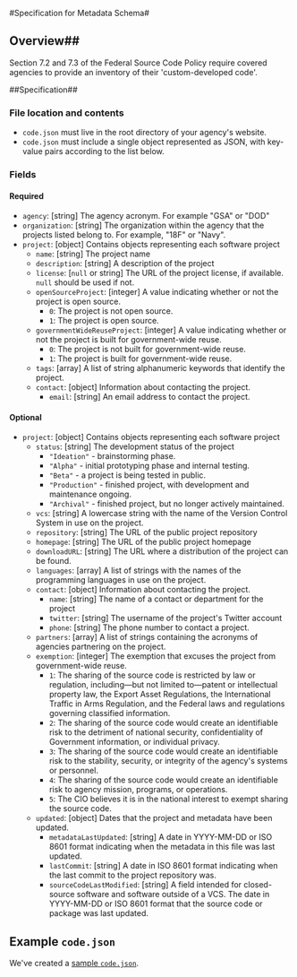 #Specification for Metadata Schema#
## Overview##
Section 7.2 and 7.3 of the Federal Source Code Policy require covered agencies to provide an inventory of their 'custom-developed code'. 

##Specification##

### File location and contents

*   `code.json` must live in the root directory of your agency's website.
*   `code.json` must include a single object represented as JSON, with key-value pairs according to the list below.

### Fields

#### Required

*   `agency`: [string] The agency acronym. For example "GSA" or "DOD"
*   `organization`: [string] The organization within the agency that the projects listed belong to. For example, "18F" or "Navy".
*   `project`: [object] Contains objects representing each software project
    *   `name`: [string] The project name
    *   `description`: [string] A description of the project
    *   `license`: [`null` or string] The URL of the project license, if available. `null` should be used if not.
    *   `openSourceProject`: [integer] A value indicating whether or not the project is open source.
        *   `0`: The project is not open source.
        *   `1`: The project is open source.
    *   `governmentWideReuseProject`: [integer] A value indicating whether or not the project is built for government-wide reuse.
        *   `0`: The project is not built for government-wide reuse.
        *   `1`: The project is built for government-wide reuse.
    *   `tags`: [array] A list of string alphanumeric keywords that identify the project.
    *   `contact`: [object] Information about contacting the project.
        *   `email`: [string] An email address to contact the project.

#### Optional

*   `project`: [object] Contains objects representing each software project
    *   `status`: [string] The development status of the project
        *   `"Ideation"` - brainstorming phase.
        *   `"Alpha"` - initial prototyping phase and internal testing.
        *   `"Beta"` - a project is being tested in public.
        *   `"Production"` - finished project, with development and maintenance ongoing.
        *   `"Archival"` - finished project, but no longer actively maintained.
    *   `vcs`: [string] A lowercase string with the name of the Version Control System in use on the project.
    *   `repository`: [string] The URL of the public project repository
    *   `homepage`: [string] The URL of the public project homepage
    *   `downloadURL`: [string] The URL where a distribution of the project can be found.
    *   `languages`: [array] A list of strings with the names of the programming languages in use on the project.
    *   `contact`: [object] Information about contacting the project.
        *   `name`: [string] The name of a contact or department for the project
        *   `twitter`: [string] The username of the project's Twitter account
        *   `phone`: [string] The phone number to contact a project.
    *   `partners`: [array] A list of strings containing the acronyms of agencies partnering on the project.
    *   `exemption`: [integer] The exemption that excuses the project from government-wide reuse.
        *   `1`: The sharing of the source code is restricted by law or regulation, including—but not limited to—patent or intellectual property law, the Export Asset Regulations, the International Traffic in Arms Regulation, and the Federal laws and regulations governing classified information.
        *   `2`: The sharing of the source code would create an identifiable risk to the detriment of national security, confidentiality of Government information, or individual privacy.
        *   `3`: The sharing of the source code would create an identifiable risk to the stability, security, or integrity of the agency's systems or personnel.
        *   `4`: The sharing of the source code would create an identifiable risk to agency mission, programs, or operations.
        *   `5`: The CIO believes it is in the national interest to exempt sharing the source code.
    *   `updated`: [object] Dates that the project and metadata have been updated.
        *   `metadataLastUpdated`: [string] A date in YYYY-MM-DD or ISO 8601 format indicating when the metadata in this file was last updated.
        *   `lastCommit`: [string] A date in ISO 8601 format indicating when the last commit to the project repository was.
        *   `sourceCodeLastModified`: [string] A field intended for closed-source software and software outside of a VCS. The date in YYYY-MM-DD or ISO 8601 format that the source code or package was last updated.
        
## Example `code.json`

We've created a [sample `code.json`](https://github.com/presidential-innovation-fellows/code-gov-web/blob/master/_draft_content/02_compliance/schema/code.json).
